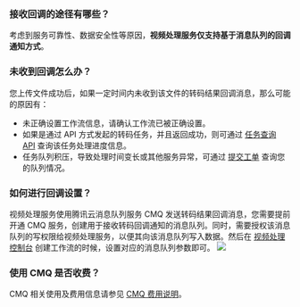 ### 接收回调的途径有哪些？

考虑到服务可靠性、数据安全性等原因，**视频处理服务仅支持基于消息队列的回调通知方式**。

### 未收到回调怎么办？

您上传文件成功后，如果一定时间内未收到该文件的转码结果回调消息，那么可能的原因有：

  - 未正确设置工作流信息，请确认工作流已被正确设置。
  - 如果是通过 API 方式发起的转码任务，并且返回成功，则可通过 [任务查询 API](https://cloud.tencent.com/document/product/862/37035) 查询该任务处理进度信息。
  - 任务队列积压，导致处理时间变长或其他服务异常，可通过 [提交工单](https://cloud.tencent.com/workorder/category) 查询您的队列情况。

### 如何进行回调设置？

视频处理服务使用腾讯云消息队列服务 CMQ 发送转码结果回调消息，您需要提前开通 CMQ 服务，创建用于接收转码回调通知的消息队列。同时，需要授权该消息队列的写权限给视频处理服务，以便其向该消息队列写入数据。然后在 [视频处理控制台](https://console.cloud.tencent.com/mps) 创建工作流的时候，设置对应的消息队列参数即可。
![](https://main.qcloudimg.com/raw/287a7f5024e3556abadd8023fbd0822a.png)

### 使用 CMQ 是否收费？

CMQ 相关使用及费用信息请参见 [CMQ 费用说明](https://cloud.tencent.com/document/product/406/13648)。

